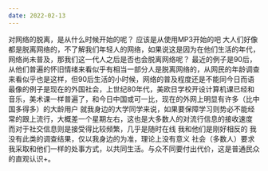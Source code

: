 ```yaml
---
date: 2022-02-13
---
```

对网络的脱离，是从什么时候开始的呢？
应该是从使用MP3开始的吧
大人们好像都是脱离网络的，不了解我们年轻人的网络，如果说这是因为在他们生活的年代，网络尚未普及，那我们这一代人之后是否也会脱离网络呢？
最近的例子是90后，从他们普遍的怀旧情绪来看似乎有相当一部分人是脱离网络的，从网民的年龄调查来看似乎也是这样，但90后生活的小时候，网络的普及程度还是不能同今日而语
最像的例子是现在的外国社会，上世纪80年代，美欧日学校开设计算机课已经和音乐，美术课一样普遍了，和今日中国或可一比，现在的外网上明显有许多（比中国多得多）的大龄用户
就我身边的大学同学来说，如果要保障学习则势必不能经常的跟上流行，大概差一个星期左右，这也是大多数人的对流行信息的接收速度
而对于社交信息则是接受得比较频繁，几乎是随时在线
我和他们是刚好相反的
我没有此类的调查结果，仅以我身边的为准，理论上没有意义
社会（多数人）要求我采取和他们一样的处事方式，以共同生活。与众不同要付出代价，这是普通民众的直观认识+。